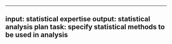 -----
input: statistical expertise
output: statistical analysis plan
task: specify statistical methods to be used in analysis
-----
